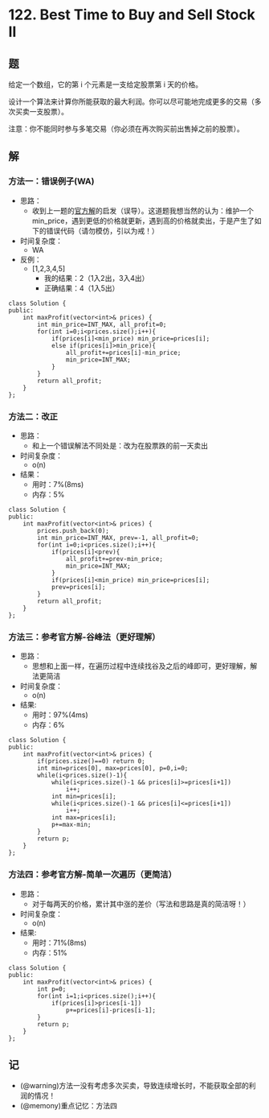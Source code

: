 # 122. Best Time to Buy and Sell Stock II
## 题

给定一个数组，它的第 i 个元素是一支给定股票第 i 天的价格。

设计一个算法来计算你所能获取的最大利润。你可以尽可能地完成更多的交易（多次买卖一支股票）。

注意：你不能同时参与多笔交易（你必须在再次购买前出售掉之前的股票）。

## 解

### 方法一：错误例子(WA)
- 思路：
  - 收到上一题的[官方解](https://github.com/lorwin0130/Algorithm-newbie/blob/master/1_array/LC121.%20Best%20Time%20to%20Buy%20and%20Sell%20Stock.md)的启发（误导）。这道题我想当然的认为：维护一个min_price，遇到更低的价格就更新，遇到高的价格就卖出，于是产生了如下的错误代码（请勿模仿，引以为戒！）
- 时间复杂度：
  - WA
- 反例：
  - [1,2,3,4,5]
    - 我的结果：2（1入2出，3入4出）
    - 正确结果：4（1入5出）
```
class Solution {
public:
    int maxProfit(vector<int>& prices) {
        int min_price=INT_MAX, all_profit=0;
        for(int i=0;i<prices.size();i++){
            if(prices[i]<min_price) min_price=prices[i];
            else if(prices[i]>min_price){
                all_profit+=prices[i]-min_price;
                min_price=INT_MAX;
            }
        }
        return all_profit;
    }
};
```

### 方法二：改正
- 思路：
  - 和上一个错误解法不同处是：改为在股票跌的前一天卖出
- 时间复杂度：
  - o(n)
- 结果：
  - 用时：7%(8ms)
  - 内存：5%
```
class Solution {
public:
    int maxProfit(vector<int>& prices) {
        prices.push_back(0);
        int min_price=INT_MAX, prev=-1, all_profit=0;
        for(int i=0;i<prices.size();i++){
            if(prices[i]<prev){
                all_profit+=prev-min_price;
                min_price=INT_MAX;
            }
            if(prices[i]<min_price) min_price=prices[i];
            prev=prices[i];
        }
        return all_profit;
    }
};
```

### 方法三：参考官方解-谷峰法（更好理解）
- 思路：
  - 思想和上面一样，在遍历过程中连续找谷及之后的峰即可，更好理解，解法更简洁
- 时间复杂度：
  - o(n)
- 结果:
  - 用时：97%(4ms)
  - 内存：6%
```
class Solution {
public:
    int maxProfit(vector<int>& prices) {
        if(prices.size()==0) return 0;
        int min=prices[0], max=prices[0], p=0,i=0;
        while(i<prices.size()-1){
            while(i<prices.size()-1 && prices[i]>=prices[i+1])
                i++;
            int min=prices[i];
            while(i<prices.size()-1 && prices[i]<=prices[i+1])
                i++;
            int max=prices[i];
            p+=max-min;
        }
        return p;
    }
};
```

### 方法四：参考官方解-简单一次遍历（更简洁）
- 思路：
  - 对于每两天的价格，累计其中涨的差价（写法和思路是真的简洁呀！）
- 时间复杂度：
  - o(n)
- 结果:
  - 用时：71%(8ms)
  - 内存：51%
```
class Solution {
public:
    int maxProfit(vector<int>& prices) {
        int p=0;
        for(int i=1;i<prices.size();i++){
            if(prices[i]>prices[i-1])
                p+=prices[i]-prices[i-1];
        }
        return p;
    }
};
```

## 记

- (@warning)方法一没有考虑多次买卖，导致连续增长时，不能获取全部的利润的情况！
- (@memony)重点记忆：方法四